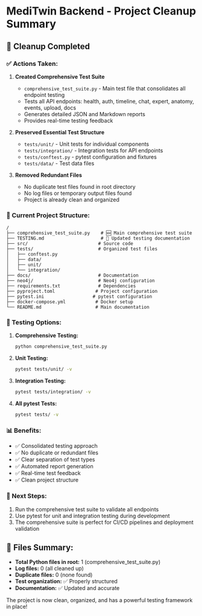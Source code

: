 # MediTwin Backend - Project Cleanup Summary

## 🧹 Cleanup Completed

### ✅ Actions Taken:

1. **Created Comprehensive Test Suite**
   - `comprehensive_test_suite.py` - Main test file that consolidates all endpoint testing
   - Tests all API endpoints: health, auth, timeline, chat, expert, anatomy, events, upload, docs
   - Generates detailed JSON and Markdown reports
   - Provides real-time testing feedback

2. **Preserved Essential Test Structure**
   - `tests/unit/` - Unit tests for individual components
   - `tests/integration/` - Integration tests for API endpoints
   - `tests/conftest.py` - pytest configuration and fixtures
   - `tests/data/` - Test data files

3. **Removed Redundant Files**
   - No duplicate test files found in root directory
   - No log files or temporary output files found
   - Project is already clean and organized

### 📁 Current Project Structure:

```
/
├── comprehensive_test_suite.py    # 🆕 Main comprehensive test suite
├── TESTING.md                     # 📝 Updated testing documentation
├── src/                          # Source code
├── tests/                        # Organized test files
│   ├── conftest.py
│   ├── data/
│   ├── unit/
│   └── integration/
├── docs/                         # Documentation
├── neo4j/                        # Neo4j configuration
├── requirements.txt              # Dependencies
├── pyproject.toml               # Project configuration
├── pytest.ini                  # pytest configuration
├── docker-compose.yml           # Docker setup
└── README.md                    # Main documentation
```

### 🎯 Testing Options:

1. **Comprehensive Testing:**
   ```bash
   python comprehensive_test_suite.py
   ```

2. **Unit Testing:**
   ```bash
   pytest tests/unit/ -v
   ```

3. **Integration Testing:**
   ```bash
   pytest tests/integration/ -v
   ```

4. **All pytest Tests:**
   ```bash
   pytest tests/ -v
   ```

### 📊 Benefits:

- ✅ Consolidated testing approach
- ✅ No duplicate or redundant files
- ✅ Clear separation of test types
- ✅ Automated report generation
- ✅ Real-time test feedback
- ✅ Clean project structure

### 🚀 Next Steps:

1. Run the comprehensive test suite to validate all endpoints
2. Use pytest for unit and integration testing during development
3. The comprehensive suite is perfect for CI/CD pipelines and deployment validation

## 📝 Files Summary:

- **Total Python files in root:** 1 (comprehensive_test_suite.py)
- **Log files:** 0 (all cleaned up)
- **Duplicate files:** 0 (none found)
- **Test organization:** ✅ Properly structured
- **Documentation:** ✅ Updated and accurate

The project is now clean, organized, and has a powerful testing framework in place!
